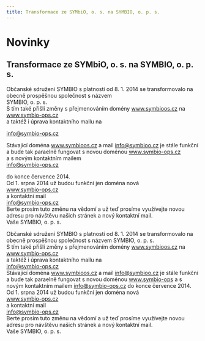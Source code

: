 ```yaml
---
title: Transformace ze SYMbiO, o. s. na SYMBIO, o. p. s.
---
```

# Novinky

## Transformace ze SYMbiO, o. s. na SYMBIO, o. p. s.

Občanské sdružení SYMBIO s platností od 8. 1. 2014 se transformovalo na obecně prospěšnou společnost s názvem  
SYMBIO, o. p. s.  
S tím také přišli změny s přejmenováním domény www.symbioos.cz na  
www.symbio-ops.cz  
a taktéž i úprava kontaktního mailu na  
  
[info@symbio-ops.cz](mailform.php?mail=info@symbio-ops.cz)  
  
Stávající doména www.symbioos.cz a mail [info@symbioo.cz](mailform.php?mail=info@symbioo.cz) je stále funkční a bude tak paraelně fungovat s novou doménou www.symbio-ops.cz  
a s novým kontaktním mailem  
[info@symbio-ops.cz](mailform.php?mail=info@symbio-ops.cz)  
  
do konce července 2014.  
Od 1. srpna 2014 už budou funkční jen doména nová  
www.symbio-ops.cz  
a kontaktní mail  
[info@symbio-ops.cz](mailform.php?mail=info@symbio-ops.cz)  
Berte prosím tuto změnu na vědomí a už teď prosíme využívejte novou adresu pro návštěvu našich stránek a nový kontaktní mail.  
Vaše SYMBIO, o. p. s.  
  
  
  
  
  
  
  
  
  
  
  
  
  
Občanské sdružení SYMBIO s platností od 8. 1. 2014 se transformovalo na obecně prospěšnou společnost s názvem SYMBIO, o. p. s.  
S tím také přišli změny s přejmenováním domény www.symbioos.cz na  
www.symbio-ops.cz  
a taktéž i úprava kontaktního mailu na  
[info@symbio-ops.cz](mailform.php?mail=info@symbio-ops.cz)  
Stávající doména www.symbioos.cz a mail [info@symbioo.cz](mailform.php?mail=info@symbioo.cz) je stále funkční a bude tak paraelně fungovat s novou doménou www.symbio-ops a s novým kontaktním mailem [info@symbio-ops.cz](mailform.php?mail=info@symbio-ops.cz) do konce července 2014.  
Od 1. srpna 2014 už budou funkční jen doména nová  
www.symbio-ops.cz  
a kontaktní mail  
[info@symbio-ops.cz](mailform.php?mail=info@symbio-ops.cz)  
Berte prosím tuto změnu na vědomí a už teď prosíme využívejte novou adresu pro návštěvu našich stránek a nový kontaktní mail.  
Vaše SYMBIO, o. p. s.